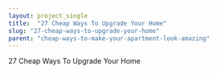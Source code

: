 ```yaml
---
layout: project_single
title:  "27 Cheap Ways To Upgrade Your Home"
slug: "27-cheap-ways-to-upgrade-your-home"
parent: "cheap-ways-to-make-your-apartment-look-amazing"
---
```

27 Cheap Ways To Upgrade Your Home